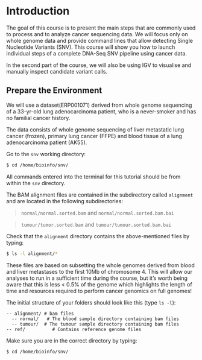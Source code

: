 # Introduction

The goal of this course is to present the main steps that are
commonly used to process and to analyze cancer sequencing data. We will
focus only on whole genome data and provide command lines that allow
detecting Single Nucleotide Variants (SNV). This course will show you
how to launch individual steps of a complete DNA-Seq SNV pipeline using
cancer data.

In the second part of the course, we will also be using IGV to
visualise and manually inspect candidate variant calls.


## Prepare the Environment

We will use a dataset(ERP001071) derived from whole genome sequencing of a
33-yr-old lung adenocarcinoma patient, who is a never-smoker and has no
familial cancer history.

The data consists of whole genome sequencing of liver metastatic lung
cancer (frozen), primary lung cancer (FFPE) and blood tissue of a lung
adenocarcinoma patient (AK55).

Go to the `snv` working directory:

```bash
$ cd /home/bioinfo/snv/
```

All commands entered into the terminal for this tutorial should be from
within the `snv` directory.


The BAM alignment files are contained in the subdirectory called
`alignment` and are located in the following subdirectories:

> `normal/normal.sorted.bam` and `normal/normal.sorted.bam.bai`

> `tumour/tumor.sorted.bam` and `tumour/tumour.sorted.bam.bai`

Check that the `alignment` directory contains the above-mentioned files by typing:

```bash
$ ls -l alignment/*
```

These files are based on subsetting the whole genomes derived from blood
and liver metastases to the first 10Mb of chromosome 4. This will allow
our analyses to run in a sufficient time during the course, but it’s
worth being aware that this is less < 0.5% of the genome which
highlights the length of time and resources required to perform cancer
genomics on full genomes!

The initial structure of your folders should look like this (type `ls -l`):

```
-- alignment/ # bam files
  -- normal/   # The blood sample directory containing bam files
  -- tumour/  # The tumour sample directory containing bam files
-- ref/          # Contains reference genome files
```

Make sure you are in the correct directory by typing:

```bash
$ cd /home/bioinfo/snv/
```
